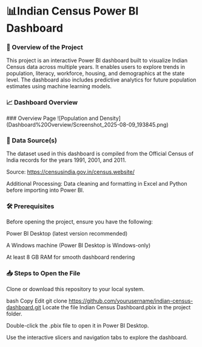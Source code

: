  <h1><b>📊Indian Census Power BI Dashboard</b></h1>

<h3><b>📌 Overview of the Project</b></h3>
This project is an interactive Power BI dashboard built to visualize Indian Census data across multiple years.
It enables users to explore trends in population, literacy, workforce, housing, and demographics at the state level.
The dashboard also includes predictive analytics for future population estimates using machine learning models.

<h3><b>📈 Dashboard Overview </b></h3>
### Overview Page
![Population and Density](Dashboard%20Overview/Screenshot_2025-08-09_193845.png)

<h3><b>📂 Data Source(s)</b></h3>

The dataset used in this dashboard is compiled from the Official Census of India records for the years 1991, 2001, and 2011.

Source: https://censusindia.gov.in/census.website/

Additional Processing: Data cleaning and formatting in Excel and Python before importing into Power BI.

<h3><b>🛠 Prerequisites</b></h3>

Before opening the project, ensure you have the following:

Power BI Desktop (latest version recommended)

A Windows machine (Power BI Desktop is Windows-only)

At least 8 GB RAM for smooth dashboard rendering

<h3><b>📥 Steps to Open the File</b></h3>

Clone or download this repository to your local system.

bash
Copy
Edit
git clone https://github.com/yourusername/indian-census-dashboard.git
Locate the file Indian Census Dashboard.pbix in the project folder.

Double-click the .pbix file to open it in Power BI Desktop.

Use the interactive slicers and navigation tabs to explore the dashboard.

